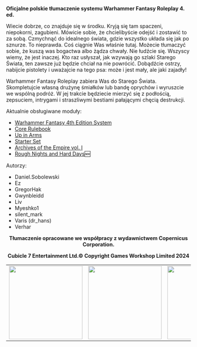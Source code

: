 **Oficjalne polskie tłumaczenie systemu Warhammer Fantasy Roleplay 4. ed.**

Wiecie dobrze, co znajduje się w środku. Kryją się tam spaczeni, niepokorni, zagubieni. Mówicie sobie, że chcielibyście odejść i zostawić to za sobą. Czmychnąć do idealnego świata, gdzie wszystko układa się jak po sznurze. To nieprawda. Coś ciągnie Was właśnie tutaj. Możecie tłumaczyć sobie, że kuszą was bogactwa albo żądza chwały. Nie łudźcie się. Wszyscy wiemy, że jest inaczej. Kto raz usłyszał, jak wzywają go szlaki Starego Świata, ten zawsze już będzie chciał na nie powrócić. Dobądźcie ostrzy, nabijcie pistolety i uważajcie na tego psa: może i jest mały, ale jaki zajadły!

Warhammer Fantasy Roleplay zabiera Was do Starego Świata. Skompletujcie własną drużynę śmiałków lub bandę oprychów i wyruszcie we wspólną podróż. W jej trakcie będziecie mierzyć się z podłością, zepsuciem, intrygami i straszliwymi bestiami pałającymi chęcią destrukcji.

Aktualnie obsługiwane moduły:

- [Warhammer Fantasy 4th Edition System](https://foundryvtt.com/packages/wfrp4e)
- [Core Rulebook](https://foundryvtt.com/packages/wfrp4e-core/)
- [Up in Arms](https://foundryvtt.com/packages/wfrp4e-up-in-arms)
- [Starter Set](https://foundryvtt.com/packages/wfrp4e-starter-set)
- [Archives of the Empire vol. I](https://foundryvtt.com/packages/wfrp4e-archives1)
- [Rough Nights and Hard Days](https://foundryvtt.com/packages/wfrp4e-rnhd):new:

Autorzy:
- Daniel.Sobolewski
- Ez
- GregorHak
- Gwynbleidd
- Liv
- Myeshko1
- silent_mark
- Varis (dr_hans)
- Verhar

<p align="center"><b>Tłumaczenie opracowane we współpracy z wydawnictwem Copernicus Corporation.</b></p>
<p align="center"><b>Cubicle 7 Entertainment Ltd.© Copyright Games Workshop Limited 2024</b></p>

<table align="center">
<tr>
  <td><img src='https://github.com/silentmark/wfrp4e-core-pl/blob/main/githubAssets/COPCORP-logo.png' width="200"/></td>
  <td><img src='https://github.com/silentmark/wfrp4e-core-pl/blob/main/githubAssets/C7-logo.png' width="200"/></td>
  <td><img src='https://github.com/silentmark/wfrp4e-core-pl/blob/main/githubAssets/WH2023-logo.png' width="200"/></td>
</tr>
</table>
